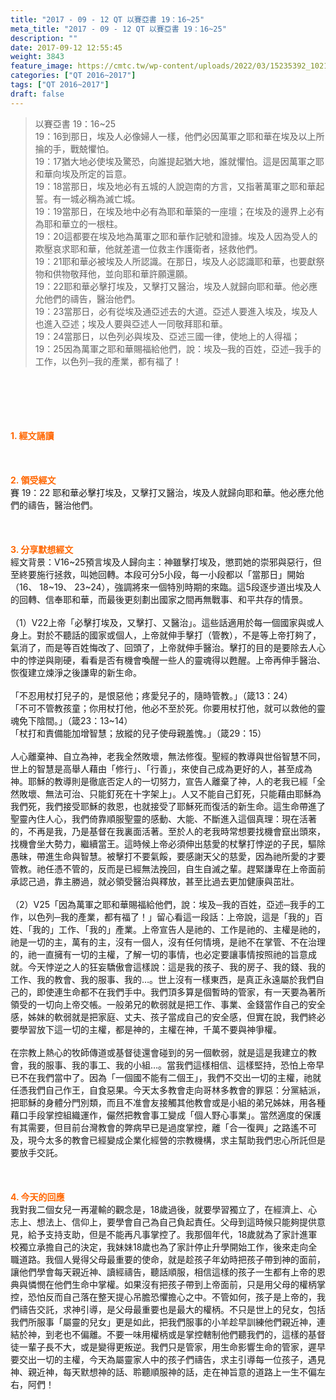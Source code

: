 ```yaml
---
title: "2017 - 09 - 12 QT 以賽亞書 19：16~25"
meta_title: "2017 - 09 - 12 QT 以賽亞書 19：16~25"
description: ""
date: 2017-09-12 12:55:45
weight: 3843
feature_image: https://cmtc.tw/wp-content/uploads/2022/03/15235392_10211799862337740_180693556567566654_o-1.webp
categories: ["QT 2016~2017"]
tags: ["QT 2016~2017"]
draft: false
---
```


<blockquote>以賽亞書 19：16~25<br />
19：16到那日，埃及人必像婦人一樣，他們必因萬軍之耶和華在埃及以上所掄的手，戰兢懼怕。<br />
19：17猶大地必使埃及驚恐，向誰提起猶大地，誰就懼怕。這是因萬軍之耶和華向埃及所定的旨意。<br />
19：18當那日，埃及地必有五城的人說迦南的方言，又指著萬軍之耶和華起誓。有一城必稱為滅亡城。<br />
19：19當那日，在埃及地中必有為耶和華築的一座壇；在埃及的邊界上必有為耶和華立的一根柱。<br />
19：20這都要在埃及地為萬軍之耶和華作記號和證據。埃及人因為受人的欺壓哀求耶和華，他就差遣一位救主作護衛者，拯救他們。<br />
19：21耶和華必被埃及人所認識。在那日，埃及人必認識耶和華，也要獻祭物和供物敬拜他，並向耶和華許願還願。<br />
19：22耶和華必擊打埃及，又擊打又醫治，埃及人就歸向耶和華。他必應允他們的禱告，醫治他們。<br />
19：23當那日，必有從埃及通亞述去的大道。亞述人要進入埃及，埃及人也進入亞述；埃及人要與亞述人一同敬拜耶和華。<br />
19：24當那日，以色列必與埃及、亞述三國一律，使地上的人得福；<br />
19：25因為萬軍之耶和華賜福給他們，說：埃及─我的百姓，亞述─我手的工作，以色列─我的產業，都有福了！</blockquote><br />
&nbsp;<br />
<br />
&nbsp;<br />
<br />
<span style="color: #ff6600;"><strong>1. </strong><strong>經文誦讀</strong></span><br />
<br />
<span style="color: #ff6600;"><strong> </strong></span><br />
<br />
<span style="color: #ff6600;"><strong>2. </strong><strong>領受經文<br />
</strong></span>賽 19：22 耶和華必擊打埃及，又擊打又醫治，埃及人就歸向耶和華。他必應允他們的禱告，醫治他們。<br />
<br />
&nbsp;<br />
<br />
<span style="color: #ff6600;"><strong>3. 分享默想經文<br />
</strong></span>經文背景：V16~25預言埃及人歸向主：神雖擊打埃及，懲罰她的崇邪與惡行，但至終要施行拯救，叫她回轉。本段可分5小段，每一小段都以「當那日」開始（16、 18~19、 23~24），強調將來一個特別時期的來臨。這5段逐步道出埃及人的回轉、信奉耶和華，而最後更刻劃出國家之間再無戰事、和平共存的情景。<br />
<br />
（1）V22上帝「必擊打埃及，又擊打、又醫治」。這些話適用於每一個國家與或人身上。對於不聽話的國家或個人，上帝就伸手擊打（管教），不是等上帝打夠了，氣消了，而是等百姓悔改了、回頭了，上帝就伸手醫治。擊打的目的是要除去人心中的悖逆與剛硬，看看是否有機會喚醒一些人的靈魂得以甦醒。上帝再伸手醫治、恢復建立煉淨之後謙卑的新生命。<br />
<br />
「不忍用杖打兒子的，是恨惡他；疼愛兒子的，隨時管教。」（箴13：24）<br />
「不可不管教孩童；你用杖打他，他必不至於死。你要用杖打他，就可以救他的靈魂免下陰間。」（箴23：13~14）<br />
「杖打和責備能加增智慧；放縱的兒子使母親羞愧。」（箴29：15）<br />
<br />
人心離棄神、自立為神，老我全然敗壞，無法修復。聖經的教導與世俗智慧不同，世上的智慧是高舉人藉由「修行」、「行善」，來使自己成為更好的人，甚至成為神。耶穌的教導則是徹底否定人的一切努力，宣告人離棄了神，人的老我已經「全然敗壞、無法可治、只能釘死在十字架上」。人又不能自己釘死，只能藉由耶穌為我們死，我們接受耶穌的救恩，也就接受了耶穌死而復活的新生命。這生命帶進了聖靈內住人心，我們倚靠順服聖靈的感動、大能、不斷進入這個真理：現在活著的，不再是我，乃是基督在我裏面活著。至於人的老我時常想要找機會竄出頭來，找機會坐大勢力，繼續當王。這時候上帝必須伸出慈愛的杖擊打悖逆的子民，驅除愚昧，帶進生命與智慧。被擊打不要氣餒，要感謝天父的慈愛，因為祂所愛的才要管教。祂任憑不管的，反而是已經無法挽回，自生自滅之輩。趕緊謙卑在上帝面前承認己過，靠主勝過，就必領受醫治與釋放，甚至比過去更加健康與茁壯。<br />
<br />
（2）V25「因為萬軍之耶和華賜福給他們，說：埃及─我的百姓，亞述─我手的工作，以色列─我的產業，都有福了！」留心看這一段話：上帝說，這是「我的」百姓、「我的」工作、「我的」產業。上帝宣告人是祂的、工作是祂的、主權是祂的，祂是一切的主，萬有的主，沒有一個人，沒有任何情境，是祂不在掌管、不在治理的，祂一直擁有一切的主權，了解一切的事情，也必定要讓事情按照祂的旨意成就。今天悖逆之人的狂妄驕傲會這樣說：這是我的孩子、我的房子、我的錢、我的工作、我的教會、我的服事、我的…。世上沒有一樣東西，是真正永遠屬於我們自己的，即使連生命都不在我們手中。我們頂多算是個暫時的管家，有一天要為著所領受的一切向上帝交帳。一般弟兄的軟弱就是把工作、事業、金錢當作自己的安全感，姊妹的軟弱就是把家庭、丈夫、孩子當成自己的安全感，但實在說，我們終必要學習放下這一切的主權，都是神的，主權在神，千萬不要與神爭權。<br />
<br />
在宗教上熱心的牧師傳道或基督徒還會碰到的另一個軟弱，就是這是我建立的教會，我的服事、我的事工、我的小組…。當我們這樣相信、這樣堅持，恐怕上帝早已不在我們當中了。因為「一個國不能有二個王」，我們不交出一切的主權，祂就任憑我們自己作王，自食惡果。今天太多教會走向哥林多教會的罪惡：分黨結派，把耶穌的身體分門別類，而且不准會友接觸其他教會或是小組的弟兄姊妹，用各種藉口手段掌控組織運作，儼然把教會事工變成「個人野心事業」。當然適度的保護有其需要，但目前台灣教會的弊病早已是過度掌控，離「合一復興」之路遙不可及，現今太多的教會已經變成企業化經營的宗教機構，求主幫助我們忠心所託但是要放手交託。<br />
<br />
&nbsp;<br />
<br />
<span style="color: #ff6600;"><strong>4. 今天的回應<br />
</strong></span>我對我二個女兒一再灌輸的觀念是，18歲過後，就要學習獨立了，在經濟上、心志上、想法上、信仰上，要學會自己為自己負起責任。父母到這時候只能夠提供意見，給予支持支助，但是不能再凡事掌控了。我那個年代，18歲就為了家計進軍校獨立承擔自己的決定，我妹妹18歲也為了家計停止升學開始工作，後來走向全職道路。我個人覺得父母最重要的使命，就是趁孩子年幼時把孩子帶到神的面前，讓他們學會每天親近神、讀經禱告，聽話順服，相信這樣的孩子一生都有上帝的恩典與憐憫在他們生命中掌權。如果沒有把孩子帶到上帝面前，只是用父母的權柄掌控，恐怕反而自己落在整天提心吊膽恐懼擔心之中。不管如何，孩子是上帝的，我們禱告交託，求神引導，是父母最重要也是最大的權柄。不只是世上的兒女，包括我們所服事「屬靈的兒女」更是如此，把我們服事的小羊趁早訓練他們親近神，連結於神，到老也不偏離。不要一味用權柄或是掌控轄制他們聽我們的，這樣的基督徒一輩子長不大，或是變得更叛逆。我們只是管家，用生命影響生命的管家，遲早要交出一切的主權，今天為屬靈家人中的孩子們禱告，求主引導每一位孩子，遇見神、親近神，每天默想神的話、聆聽順服神的話，走在神旨意的道路上一生不偏左右，阿們！
        